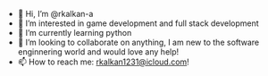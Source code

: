 - 👋 Hi, I’m @rkalkan-a
- 👀 I’m interested in game development and full stack development
- 🌱 I’m currently learning python
- 💞️ I’m looking to collaborate on anything, I am new to the software enginnering world and would love any help!
- 📫 How to reach me: rkalkan1231@icloud.com!

<!---
rkalkan-a/rkalkan-a is a ✨ special ✨ repository because its `README.md` (this file) appears on your GitHub profile.
You can click the Preview link to take a look at your changes.
--->
